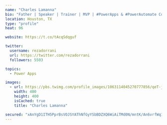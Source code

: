```yaml
---
name: "Charles Lamanna"
bio: "Father | Speaker | Trainer | MVP | #PowerApps & #PowerAutomate Community Super User | YouTuber Right-pointing triangle http://youtube.com/c/rezadorrani | Learn - Share - Clockwise rightwards and leftwards open circle arrows"
location: Houston, TX
type: "profile"
heat: 96

website: https://t.co/tAcqSdqguf

twitter:
  username: rezadorrani
  url: https://twitter.com/rezadorrani
  followers: 5503

topics:
  - Power Apps

images:
  - url: https://pbs.twimg.com/profile_images/1063114045270777856/qeT-jpWr_400x400.jpg
    width: 400
    height: 400
    isCached: true
    title: "Charles Lamanna"

secured: "xAnYgD1ITH5PprBsVOJSYAThNfGyYSbBDZXQ6WiAiTMd0N/mntK/An6vrfWq1+V4dHBZGzC1VNY1XRK/hxatc4wLzuwW1oBfrxXLhLWFeQm8FAboShxv5+A6p8xaAtVcDZOIpBx67MqhAIxy8p7r0/bOjEhzWuoMwLGWrqcchuOe1isjs4Rjae+WS/SEAR6rSvPxJzHXcWuBTbAKwOaefsnxkYDJHnL2Y1vcGDo2mx2uvaQp6ScLikNbgwNp30hR6gVhM1BokMArW7okEtuqM9X6YTQFYPUbS0aZ2IefKieRnz+b5ETRaylH71faySRaTzvPf3FL5yV4FZc2O/b8SPc58nBrFvgyRqxaMP4GA9JhDISo5siFKAdtHV/4QiKYG43u5e6v7LKAtZZuGq3Qy9bca/lFPokbinKD0GKzfhM=;ixLiWZAr3z6gQS4E+yPWUA=="
---
```


